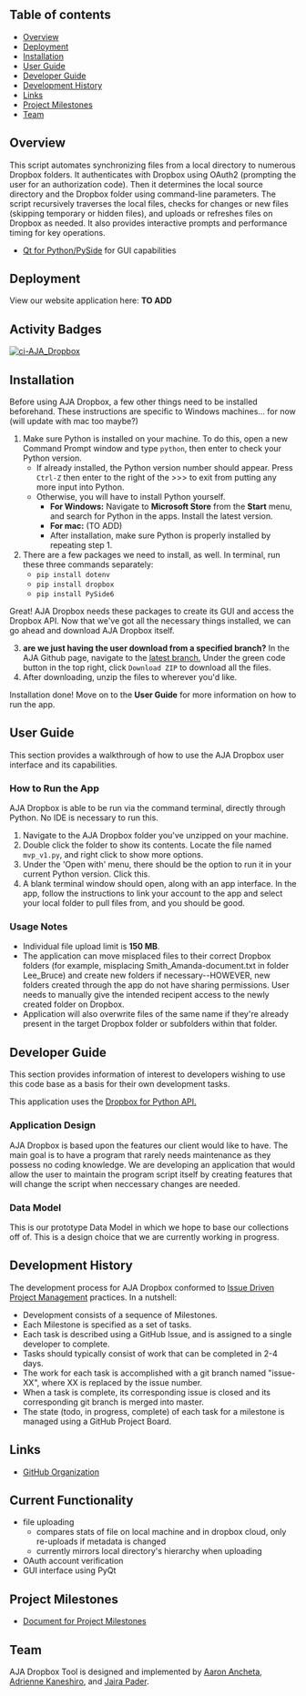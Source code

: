 ## Table of contents

* [Overview](#overview)
* [Deployment](#deployment)
* [Installation](#installation)
* [User Guide](#user-guide)
* [Developer Guide](#developer-guide)
* [Development History](#development-history)
* [Links](#links)
* [Project Milestones](#project-milestones)
* [Team](#team)

## Overview
This script automates synchronizing files from a local directory to numerous Dropbox folders. It authenticates with Dropbox using OAuth2 (prompting the user for an authorization code). Then it determines the local source directory and the Dropbox folder using command-line parameters. The script recursively traverses the local files, checks for changes or new files (skipping temporary or hidden files), and uploads or refreshes files on Dropbox as needed. It also provides interactive prompts and performance timing for key operations.

* [Qt for Python/PySide](https://wiki.qt.io/Qt_for_Python) for GUI capabilities

## Deployment
View our website application here: **TO ADD**

## Activity Badges
[![ci-AJA_Dropbox](https://github.com/kalo-stems/kalo-kode/actions/workflows/ci.yml/badge.svg)](https://github.com/kalo-stems/kalo-kode/actions/workflows/ci.yml)

## Installation
Before using AJA Dropbox, a few other things need to be installed beforehand. These instructions are specific to Windows machines... for now (will update with mac too maybe?)

1. Make sure Python is installed on your machine. To do this, open a new Command Prompt window and type `python`, then enter to check your Python version.
   * If already installed, the Python version number should appear. Press `Ctrl-Z` then enter to the right of the >>> to exit from putting any more input into Python.
   * Otherwise, you will have to install Python yourself.
      * **For Windows:** Navigate to **Microsoft Store** from the **Start** menu, and search for Python in the apps. Install the latest version.
      * **For mac:** (TO ADD)
      * After installation, make sure Python is properly installed by repeating step 1. 
2. There are a few packages we need to install, as well. In terminal, run these three commands separately:
   * `pip install dotenv`
   * `pip install dropbox`
   * `pip install PySide6`

Great! AJA Dropbox needs these packages to create its GUI and access the Dropbox API. Now that we've got all the necessary things installed, we can go ahead and download AJA Dropbox itself.

3. **are we just having the user download from a specified branch?** In the AJA Github page, navigate to the [latest branch.](https://github.com/ICS496/aja-dropbox.github.io/tree/main_app_0.5) Under the green code button in the top right, click `Download ZIP` to download all the files.
4. After downloading, unzip the files to wherever you'd like.

Installation done! Move on to the **User Guide** for more information on how to run the app.

## User Guide
This section provides a walkthrough of how to use the AJA Dropbox user interface and its capabilities.

### How to Run the App
AJA Dropbox is able to be run via the command terminal, directly through Python. No IDE is necessary to run this.

1. Navigate to the AJA Dropbox folder you've unzipped on your machine.
2. Double click the folder to show its contents. Locate the file named `mvp_v1.py`, and right click to show more options.
3. Under the 'Open with' menu, there should be the option to run it in your current Python version. Click this.
4. A blank terminal window should open, along with an app interface. In the app, follow the instructions to link your account to the app and select your local folder to pull files from, and you should be good.

### Usage Notes
* Individual file upload limit is **150 MB**.
* The application can move misplaced files to their correct Dropbox folders (for example, misplacing Smith_Amanda-document.txt in folder Lee_Bruce) and create new folders if necessary--HOWEVER, new folders created through the app do not have sharing permissions. User needs to manually give the intended recipent access to the newly created folder on Dropbox.
* Application will also overwrite files of the same name if they're already present in the target Dropbox folder or subfolders within that folder.

## Developer Guide
This section provides information of interest to developers wishing to use this code base as a basis for their own development tasks.

This application uses the [Dropbox for Python API.](https://dropbox-sdk-python.readthedocs.io/en/latest/index.html)

### Application Design
AJA Dropbox is based upon the features our client would like to have. The main goal is to have a program that rarely needs maintenance as they possess no coding knowledge. We are developing an application that would allow the user to maintain the program script itself by creating features that will change the script when neccessary changes are needed. 

### Data Model
This is our prototype Data Model in which we hope to base our collections off of. This is a design choice that we are currently working in progress.

## Development History 
The development process for AJA Dropbox conformed to [Issue Driven Project Management](http://courses.ics.hawaii.edu/ics314f19/modules/project-management/) practices. In a nutshell:

* Development consists of a sequence of Milestones.
* Each Milestone is specified as a set of tasks.
* Each task is described using a GitHub Issue, and is assigned to a single developer to complete.
* Tasks should typically consist of work that can be completed in 2-4 days.
* The work for each task is accomplished with a git branch named "issue-XX", where XX is replaced by the issue number.
* When a task is complete, its corresponding issue is closed and its corresponding git branch is merged into master.
* The state (todo, in progress, complete) of each task for a milestone is managed using a GitHub Project Board.

## Links
* [GitHub Organization](https://github.com/ICS496/aja-dropbox.github.io)

## Current Functionality
* file uploading
    * compares stats of file on local machine and in dropbox cloud, only re-uploads if metadata is changed
    * currently mirrors local directory's hierarchy when uploading
* OAuth account verification
* GUI interface using PyQt

## Project Milestones
* [Document for Project Milestones](https://docs.google.com/document/d/1C_hqmui0HNR1qMXpn6Xv6I94yqdIzfGoaImK_YHulBg/edit?usp=sharing)

  
## Team
AJA Dropbox Tool is designed and implemented by [Aaron Ancheta](https://aaron-ancheta.github.io/), [Adrienne Kaneshiro](https://amkanesh.github.io/), and [Jaira Pader](https://jairabp.github.io/).
